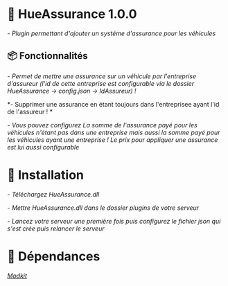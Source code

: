 # 💼  HueAssurance 1.0.0
*- Plugin permettant d'ajouter un systéme d'assurance pour les véhicules*
## 📦 Fonctionnalités 
*- Permet de mettre une assurance sur un véhicule par l'entreprise d'assureur (l'id de cette entreprise est configurable via le dossier HueAssurance -> config.json -> IdAssureur) !*

*- Supprimer une assurance en étant toujours dans l'entreprisee ayant l'id de l'assureur ! *

*- Vous pouvez configurez La somme de l'assurance payé pour les véhicules n'étant pas dans une entreprise mais aussi la somme payé pour les véhicules ayant une entreprise ! Le prix pour appliquer une assurance est lui aussi configurable*
# 👷 Installation 
*- Téléchargez HueAssurance.dll*

*- Mettre HueAssurance.dll dans le dossier plugins de votre serveur*

*- Lancez votre serveur une première fois puis configurez le fichier json qui s'est crée puis relancer le serveur*
# 📘  Dépendances 
*[Modkit](https://github.com/Aarnow/NovaLife_ModKit-Releases/releases/latest)*
